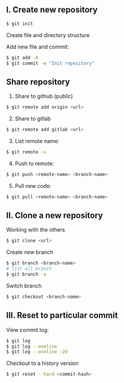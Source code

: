 ## I. Create new repository

```bash
$ git init
```

Create file and directory structure

Add new file and commit:

```bash
$ git add -A
$ git commit -m "Init repository"
```


## Share repository

1. Share to github (public)

```bash
$ git remote add origin <url>
```

2. Share to gitlab

```bash
$ git remote add gitlab <url>
```

3. List remote name:

```bash
$ git remote -v
```

4. Push to remote:

```bash
$ git push <remote-name> <branch-name>
```

5. Pull new code:

```bash
$ git pull <remote-name> <branch-name>
```


## II. Clone a new repository
Working with the others


```bash
$ git clone <url>
```

Create new branch

```bash
$ git branch <branch-name>
# list all branch
$ git branch -a
```

Switch branch
```bash
$ git checkout <branch-name>
```

## III. Reset to particular commit

View commit log:

```bash
$ git log
$ git log --oneline
$ git log --oneline -20
```

Checkout to a history version
```bash
$ git reset --hard <commit-hash>
```
